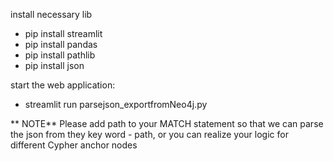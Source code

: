 install necessary lib

 - pip install streamlit 
 - pip install pandas
 - pip install pathlib
 - pip install json
 
start the web application:

- streamlit run  parsejson_exportfromNeo4j.py

** NOTE**
Please add path to your MATCH statement so that we can parse the json from they key word - path, or you can realize your logic for different Cypher anchor nodes


 

